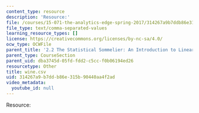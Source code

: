 ```yaml
---
content_type: resource
description: 'Resource:'
file: /courses/15-071-the-analytics-edge-spring-2017/314267a9b7ddb86e315b90440aa4f2ad_wine.csv
file_type: text/comma-separated-values
learning_resource_types: []
license: https://creativecommons.org/licenses/by-nc-sa/4.0/
ocw_type: OCWFile
parent_title: '2.2 The Statistical Sommelier: An Introduction to Linear Regression'
parent_type: CourseSection
parent_uid: dba3745d-05fd-fdd2-c5cc-f0b06194ed26
resourcetype: Other
title: wine.csv
uid: 314267a9-b7dd-b86e-315b-90440aa4f2ad
video_metadata:
  youtube_id: null
---
```

Resource: